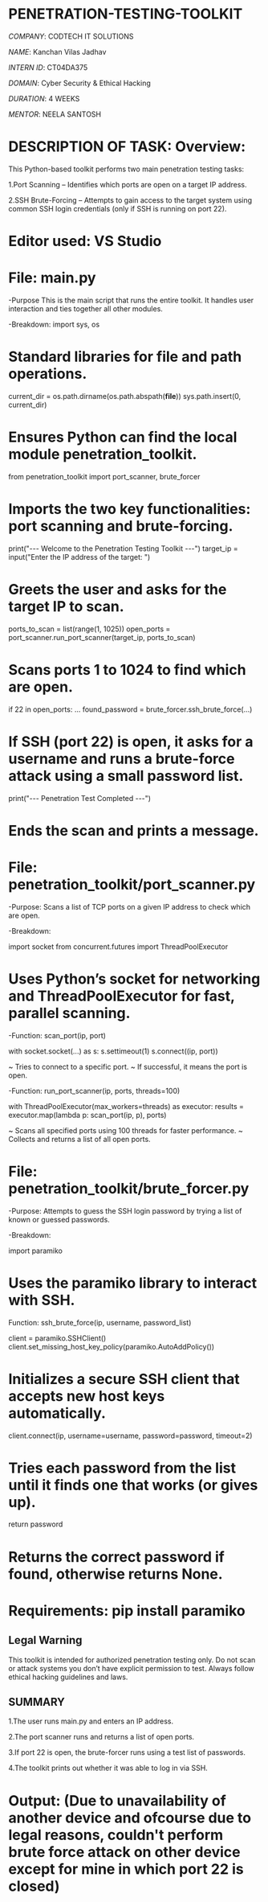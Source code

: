# PENETRATION-TESTING-TOOLKIT

*COMPANY*: CODTECH IT SOLUTIONS

*NAME*:  Kanchan Vilas Jadhav

*INTERN ID*: CT04DA375

*DOMAIN*: Cyber Security & Ethical Hacking

*DURATION*: 4 WEEKS

*MENTOR*: NEELA SANTOSH

# DESCRIPTION OF TASK: Overview:
This Python-based toolkit performs two main penetration testing tasks:

1.Port Scanning – Identifies which ports are open on a target IP address.

2.SSH Brute-Forcing – Attempts to gain access to the target system using common SSH login credentials (only if SSH is running on port 22).


# Editor used: VS Studio


# File: main.py
-Purpose
This is the main script that runs the entire toolkit. It handles user interaction and ties together all other modules.

-Breakdown: 
import sys, os
# Standard libraries for file and path operations.

current_dir = os.path.dirname(os.path.abspath(__file__))
sys.path.insert(0, current_dir)
# Ensures Python can find the local module penetration_toolkit.

from penetration_toolkit import port_scanner, brute_forcer
# Imports the two key functionalities: port scanning and brute-forcing.

print("--- Welcome to the Penetration Testing Toolkit ---")
target_ip = input("Enter the IP address of the target: ")
# Greets the user and asks for the target IP to scan.

ports_to_scan = list(range(1, 1025))
open_ports = port_scanner.run_port_scanner(target_ip, ports_to_scan)
# Scans ports 1 to 1024 to find which are open.

if 22 in open_ports:
    ...
    found_password = brute_forcer.ssh_brute_force(...)
# If SSH (port 22) is open, it asks for a username and runs a brute-force attack using a small password list.

print("--- Penetration Test Completed ---")
# Ends the scan and prints a message.

# File: penetration_toolkit/port_scanner.py
-Purpose:
Scans a list of TCP ports on a given IP address to check which are open.

-Breakdown:

import socket
from concurrent.futures import ThreadPoolExecutor
# Uses Python’s socket for networking and ThreadPoolExecutor for fast, parallel scanning.

-Function: scan_port(ip, port)

with socket.socket(...) as s:
    s.settimeout(1)
    s.connect((ip, port))
    
~ Tries to connect to a specific port.
~ If successful, it means the port is open.

-Function: run_port_scanner(ip, ports, threads=100)

with ThreadPoolExecutor(max_workers=threads) as executor:
    results = executor.map(lambda p: scan_port(ip, p), ports)

~ Scans all specified ports using 100 threads for faster performance.
~ Collects and returns a list of all open ports.

# File: penetration_toolkit/brute_forcer.py
-Purpose:
Attempts to guess the SSH login password by trying a list of known or guessed passwords.

-Breakdown:

import paramiko
# Uses the paramiko library to interact with SSH.

Function: ssh_brute_force(ip, username, password_list)

client = paramiko.SSHClient()
client.set_missing_host_key_policy(paramiko.AutoAddPolicy())
# Initializes a secure SSH client that accepts new host keys automatically.


client.connect(ip, username=username, password=password, timeout=2)
# Tries each password from the list until it finds one that works (or gives up).


return password
# Returns the correct password if found, otherwise returns None.

# Requirements: pip install paramiko

## Legal Warning ##
This toolkit is intended for authorized penetration testing only. Do not scan or attack systems you don’t have explicit permission to test. Always follow ethical hacking guidelines and laws.

## SUMMARY
1.The user runs main.py and enters an IP address.

2.The port scanner runs and returns a list of open ports.

3.If port 22 is open, the brute-forcer runs using a test list of passwords.

4.The toolkit prints out whether it was able to log in via SSH.

# Output: (Due to unavailability of another device and ofcourse due to legal reasons, couldn't perform brute force attack on other device except for mine in which port 22 is closed)



